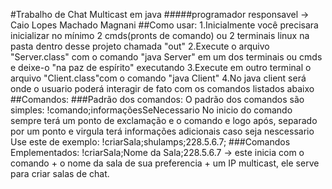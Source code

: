 #Trabalho de Chat Multicast em java
#####programador responsavel -> Caio Lopes Machado Magnani
##Como usar:
1.Inicialmente você precisara inicializar no mínimo 2 cmds(pronts de comando) ou 2 terminais linux na pasta dentro desse projeto chamada "out"
2.Execute o arquivo "Server.class" com o comando "java Server" em um dos terminais ou cmds e deixe-o "na paz de espírito" executando
3.Execute em outro terminal o arquivo "Client.class"com o comando "java Client"
4.No java client será onde o usuario poderá interagir de fato com os comandos listados abaixo
##Comandos:
###Padrão dos comandos:
O padrão dos comandos são simples:
!comando;informaçõesSeNecessario
No inicio do comando sempre terá um ponto de exclamação e o comando e logo após, separado por um ponto e virgula terá informações adicionais caso seja nescessario
Use este de exemplo:
!criarSala;shulamps;228.5.6.7;
###Comandos Emplementados:
!criarSala;Nome da Sala;228.5.6.7   -> este inicia com o comando + o nome da sala de sua preferencia + um IP multicast, ele serve para criar salas de chat.
